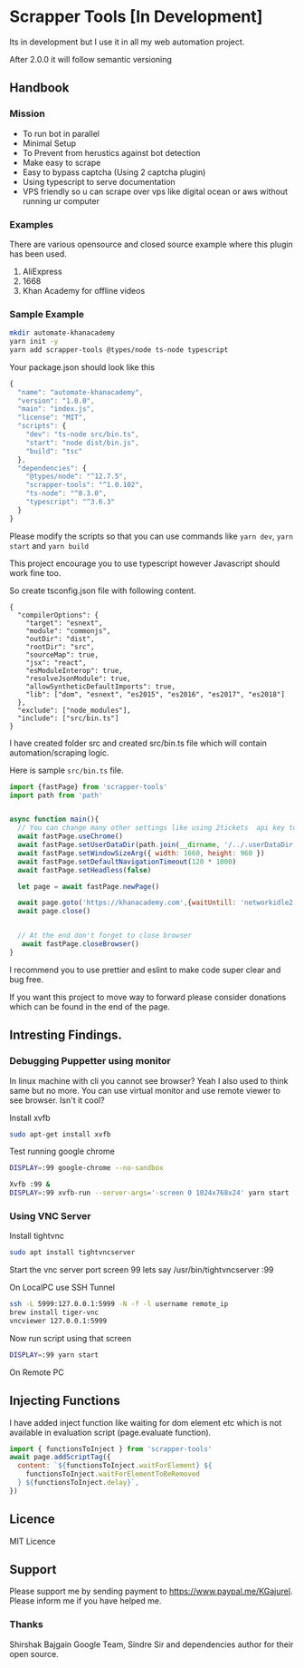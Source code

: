# Scrapper Tools [In Development]

Its in development but I use it in all my web automation project.

After 2.0.0 it will follow semantic versioning

## Handbook

### Mission

- To run bot in parallel
- Minimal Setup
- To Prevent from herustics against bot detection
- Make easy to scrape
- Easy to bypass captcha (Using 2 captcha plugin)
- Using typescript to serve documentation
- VPS friendly so u can scrape over vps like digital ocean or aws without running ur computer

### Examples

There are various opensource and closed source example where this plugin has been used.

1. AliExpress
2. 1668
3. Khan Academy for offline videos

### Sample Example
```bash
mkdir automate-khanacademy
yarn init -y
yarn add scrapper-tools @types/node ts-node typescript
```

Your package.json should look like this
```js
{
  "name": "automate-khanacademy",
  "version": "1.0.0",
  "main": "index.js",
  "license": "MIT",
  "scripts": {
    "dev": "ts-node src/bin.ts",
    "start": "node dist/bin.js",
    "build": "tsc"
  },
  "dependencies": {
    "@types/node": "^12.7.5",
    "scrapper-tools": "^1.0.102",
    "ts-node": "^8.3.0",
    "typescript": "^3.6.3"
  }
}
```

Please modify the scripts so that you can use commands like `yarn dev`, `yarn start` and `yarn build`

This project encourage you to use typescript however Javascript should work fine too.

So create tsconfig.json file with following content.
```
{
  "compilerOptions": {
    "target": "esnext",
    "module": "commonjs",
    "outDir": "dist",
    "rootDir": "src",
    "sourceMap": true,
    "jsx": "react",
    "esModuleInterop": true,
    "resolveJsonModule": true,
    "allowSyntheticDefaultImports": true,
    "lib": ["dom", "esnext", "es2015", "es2016", "es2017", "es2018"]
  },
  "exclude": ["node_modules"],
  "include": ["src/bin.ts"]
}
```

I have created folder src and created src/bin.ts file which will contain automation/scraping logic.

Here is sample `src/bin.ts` file.

```js
import {fastPage} from 'scrapper-tools'
import path from 'path'


async function main(){
  // You can change many other settings like using 2tickets  api key to bypass captcha, width ,height etc. All of the following config are optional so don't worry if you don't use them
  await fastPage.useChrome()
  await fastPage.setUserDataDir(path.join(__dirname, '/../.userDataDir'))
  await fastPage.setWindowSizeArg({ width: 1660, height: 960 })
  await fastPage.setDefaultNavigationTimeout(120 * 1000)
  await fastPage.setHeadless(false)

  let page = await fastPage.newPage()

  await page.goto('https://khanacademy.com',{waitUntill: 'networkidle2'})
  await page.close()


  // At the end don't forget to close browser
   await fastPage.closeBrowser()
}
```

I recommend you to use prettier and eslint to make code super clear and bug free.

If you want this project to move way to forward please consider donations which can be found in the end of the page.


## Intresting Findings.

### Debugging Puppetter using monitor

In linux machine with cli you cannot see browser? Yeah I also used to think same but no more. You can use virtual monitor and use remote viewer to see browser. Isn't it cool?

Install xvfb

```bash
sudo apt-get install xvfb
```

Test running google chrome

```bash
DISPLAY=:99 google-chrome --no-sandbox
```

```bash
Xvfb :99 &
DISPLAY=:99 xvfb-run --server-args='-screen 0 1024x768x24' yarn start
```

### Using VNC Server

Install tightvnc

```bash
sudo apt install tightvncserver
```

Start the vnc server port screen 99 lets say
/usr/bin/tightvncserver :99

On LocalPC use SSH Tunnel

```bash
ssh -L 5999:127.0.0.1:5999 -N -f -l username remote_ip
brew install tiger-vnc
vncviewer 127.0.0.1:5999
```

Now run script using that screen

```bash
DISPLAY=:99 yarn start
```

On Remote PC

## Injecting Functions

I have added inject function like waiting for dom element etc which is not available in evaluation script (page.evaluate function). 

```js
import { functionsToInject } from 'scrapper-tools'
await page.addScriptTag({
  content: `${functionsToInject.waitForElement} ${
    functionsToInject.waitForElementToBeRemoved
  } ${functionsToInject.delay}`,
})
```

## Licence
MIT Licence 

## Support
Please support me by sending payment to https://www.paypal.me/KGajurel. Please inform me if you have helped me.

### Thanks

Shirshak Bajgain
Google Team, Sindre Sir and dependencies author for their open source.
